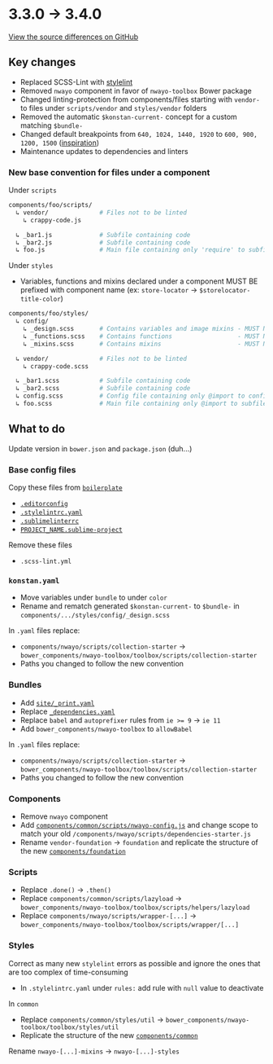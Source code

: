 # 3.3.0 → 3.4.0
[View the source differences on GitHub](https://github.com/absolunet/nwayo/compare/3.3.0...3.4.0)

## Key changes
- Replaced SCSS-Lint with [stylelint](https://stylelint.io/)
- Removed `nwayo` component in favor of `nwayo-toolbox` Bower package
- Changed linting-protection from components/files starting with `vendor-` to files under `scripts/vendor` and `styles/vendor` folders
- Removed the automatic `$konstan-current-` concept for a custom matching `$bundle-`
- Changed default breakpoints from `640, 1024, 1440, 1920` to `600, 900, 1200, 1500` ([inspiration](https://medium.freecodecamp.org/the-100-correct-way-to-do-css-breakpoints-88d6a5ba1862))
- Maintenance updates to dependencies and linters

### New base convention for files under a component
Under `scripts`
```sh
components/foo/scripts/
  ↳ vendor/              # Files not to be linted
    ↳ crappy-code.js

  ↳ _bar1.js             # Subfile containing code
  ↳ _bar2.js             # Subfile containing code
  ↳ foo.js               # Main file containing only 'require' to subfiles (even if for one line of code)
```

Under `styles`
- Variables, functions and mixins declared under a component MUST BE prefixed with component name (ex: `store-locator` → `$storelocator-title-color`)

```sh
components/foo/styles/
  ↳ config/
    ↳ _design.scss       # Contains variables and image mixins - MUST NOT output any CSS
    ↳ _functions.scss    # Contains functions                  - MUST NOT output any CSS
    ↳ _mixins.scss       # Contains mixins                     - MUST NOT output any CSS

  ↳ vendor/              # Files not to be linted
    ↳ crappy-code.scss

  ↳ _bar1.scss           # Subfile containing code
  ↳ _bar2.scss           # Subfile containing code
  ↳ config.scss          # Config file containing only @import to config/ subfiles
  ↳ foo.scss             # Main file containing only @import to subfiles (even if for one line of code)
```

## What to do
Update version in `bower.json` and `package.json` (duh...)


### Base config files
Copy these files from [`boilerplate`](https://github.com/absolunet/nwayo/tree/3.4.0/boilerplate)
- [`.editorconfig`](https://github.com/absolunet/nwayo/tree/3.4.0/boilerplate/.editorconfig)
- [`.stylelintrc.yaml`](https://github.com/absolunet/nwayo/tree/3.4.0/boilerplate/.stylelintrc.yaml)
- [`.sublimelinterrc`](https://github.com/absolunet/nwayo/tree/3.4.0/boilerplate/.sublimelinterrc)
- [`PROJECT_NAME.sublime-project`](https://github.com/absolunet/nwayo/tree/3.4.0/boilerplate/PROJECT_NAME.sublime-project)

Remove these files
- `.scss-lint.yml`


### `konstan.yaml`
- Move variables under `bundle` to under `color`
- Rename and rematch generated `$konstan-current-` to `$bundle-` in `components/.../styles/config/_design.scss`

In `.yaml` files replace:
- `components/nwayo/scripts/collection-starter` → `bower_components/nwayo-toolbox/toolbox/scripts/collection-starter`
- Paths you changed to follow the new convention


### Bundles
- Add [`site/_print.yaml`](https://github.com/absolunet/nwayo/tree/3.4.0/boilerplate/bundles/site/_print.yaml)
- Replace [`_dependencies.yaml`](https://github.com/absolunet/nwayo/blob/3.4.0/boilerplate/bundles/site/_dependencies.yaml)
- Replace `babel` and `autoprefixer` rules from `ie >= 9` → `ie 11`
- Add `bower_components/nwayo-toolbox` to `allowBabel`

In `.yaml` files replace:
- `components/nwayo/scripts/collection-starter` → `bower_components/nwayo-toolbox/toolbox/scripts/collection-starter`
- Paths you changed to follow the new convention



### Components
- Remove `nwayo` component
- Add [`components/common/scripts/nwayo-config.js`](https://github.com/absolunet/nwayo/tree/3.4.0/boilerplate/boilerplate/components/common/scripts/nwayo-config.js) and change scope to match your old `/components/nwayo/scripts/dependencies-starter.js`
- Rename `vendor-foundation` → `foundation` and replicate the structure of the new [`components/foundation`](https://github.com/absolunet/nwayo/tree/3.4.0/boilerplate/boilerplate/components/foundation)



### Scripts
- Replace `.done()` → `.then()`
- Replace `components/common/scripts/lazyload` → `bower_components/nwayo-toolbox/toolbox/scripts/helpers/lazyload`
- Replace `components/nwayo/scripts/wrapper-[...]` → `bower_components/nwayo-toolbox/toolbox/scripts/wrapper/[...]`


### Styles
Correct as many new `stylelint` errors as possible and ignore the ones that are too complex of time-consuming
- In `.stylelintrc.yaml` under `rules:` add rule with `null` value to deactivate

In `common`
- Replace `components/common/styles/util` → `bower_components/nwayo-toolbox/toolbox/styles/util`
- Replicate the structure of the new [`components/common`](https://github.com/absolunet/nwayo/tree/3.4.0/boilerplate/boilerplate/components/common)

Rename `nwayo-[...]-mixins` → `nwayo-[...]-styles`
